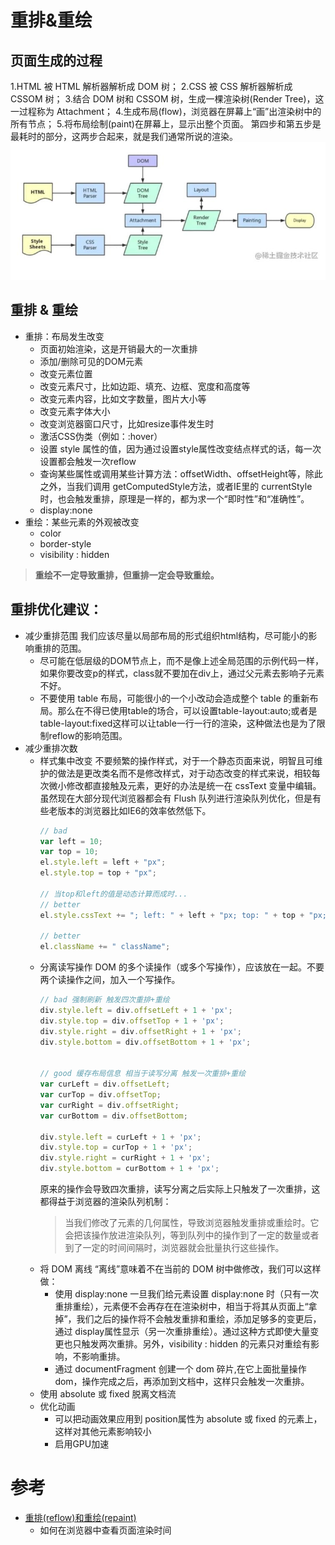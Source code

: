 # 重排&重绘

## 页面生成的过程
1.HTML 被 HTML 解析器解析成 DOM 树；
2.CSS  被 CSS 解析器解析成 CSSOM 树；
3.结合 DOM 树和 CSSOM 树，生成一棵渲染树(Render Tree)，这一过程称为 Attachment；
4.生成布局(flow)，浏览器在屏幕上“画”出渲染树中的所有节点；
5.将布局绘制(paint)在屏幕上，显示出整个页面。
第四步和第五步是最耗时的部分，这两步合起来，就是我们通常所说的渲染。
![页面生成过程](https://raw.githubusercontent.com/Coder-1024/image-host/main/imgs/frontend_notes/browser-重排&重绘-页面生成过程.jpg)

## 重排 & 重绘
- 重排：布局发生改变
    - 页面初始渲染，这是开销最大的一次重排
    - 添加/删除可见的DOM元素
    - 改变元素位置
    - 改变元素尺寸，比如边距、填充、边框、宽度和高度等
    - 改变元素内容，比如文字数量，图片大小等
    - 改变元素字体大小
    - 改变浏览器窗口尺寸，比如resize事件发生时
    - 激活CSS伪类（例如：:hover）
    - 设置 style 属性的值，因为通过设置style属性改变结点样式的话，每一次设置都会触发一次reflow
    - 查询某些属性或调用某些计算方法：offsetWidth、offsetHeight等，除此之外，当我们调用 getComputedStyle方法，或者IE里的 currentStyle 时，也会触发重排，原理是一样的，都为求一个“即时性”和“准确性”。
    - display:none
- 重绘：某些元素的外观被改变
    - color
    - border-style
    - visibility : hidden
> **重绘不一定导致重排，但重排一定会导致重绘。**

## 重排优化建议：
- 减少重排范围
我们应该尽量以局部布局的形式组织html结构，尽可能小的影响重排的范围。
    - 尽可能在低层级的DOM节点上，而不是像上述全局范围的示例代码一样，如果你要改变p的样式，class就不要加在div上，通过父元素去影响子元素不好。
    - 不要使用 table 布局，可能很小的一个小改动会造成整个 table 的重新布局。那么在不得已使用table的场合，可以设置table-layout:auto;或者是table-layout:fixed这样可以让table一行一行的渲染，这种做法也是为了限制reflow的影响范围。
- 减少重排次数
    - 样式集中改变
        不要频繁的操作样式，对于一个静态页面来说，明智且可维护的做法是更改类名而不是修改样式，对于动态改变的样式来说，相较每次微小修改都直接触及元素，更好的办法是统一在 cssText 变量中编辑。虽然现在大部分现代浏览器都会有 Flush 队列进行渲染队列优化，但是有些老版本的浏览器比如IE6的效率依然低下。
        ```js
        // bad
        var left = 10;
        var top = 10;
        el.style.left = left + "px";
        el.style.top = top + "px";

        // 当top和left的值是动态计算而成时...
        // better
        el.style.cssText += "; left: " + left + "px; top: " + top + "px;";

        // better
        el.className += " className";
        ```
    - 分离读写操作
        DOM 的多个读操作（或多个写操作），应该放在一起。不要两个读操作之间，加入一个写操作。
        ```js
        // bad 强制刷新 触发四次重排+重绘
        div.style.left = div.offsetLeft + 1 + 'px';
        div.style.top = div.offsetTop + 1 + 'px';
        div.style.right = div.offsetRight + 1 + 'px';
        div.style.bottom = div.offsetBottom + 1 + 'px';


        // good 缓存布局信息 相当于读写分离 触发一次重排+重绘
        var curLeft = div.offsetLeft;
        var curTop = div.offsetTop;
        var curRight = div.offsetRight;
        var curBottom = div.offsetBottom;

        div.style.left = curLeft + 1 + 'px';
        div.style.top = curTop + 1 + 'px';
        div.style.right = curRight + 1 + 'px';
        div.style.bottom = curBottom + 1 + 'px';
        ```
        原来的操作会导致四次重排，读写分离之后实际上只触发了一次重排，这都得益于浏览器的渲染队列机制：
        > 当我们修改了元素的几何属性，导致浏览器触发重排或重绘时。它会把该操作放进渲染队列，等到队列中的操作到了一定的数量或者到了一定的时间间隔时，浏览器就会批量执行这些操作。
    - 将 DOM 离线
        “离线”意味着不在当前的 DOM 树中做修改，我们可以这样做：
        - 使用 display:none
            一旦我们给元素设置 display:none 时（只有一次重排重绘），元素便不会再存在在渲染树中，相当于将其从页面上“拿掉”，我们之后的操作将不会触发重排和重绘，添加足够多的变更后，通过 display属性显示（另一次重排重绘）。通过这种方式即使大量变更也只触发两次重排。另外，visibility : hidden 的元素只对重绘有影响，不影响重排。
        - 通过 documentFragment 创建一个 dom 碎片,在它上面批量操作 dom，操作完成之后，再添加到文档中，这样只会触发一次重排。
    - 使用 absolute 或 fixed 脱离文档流
    - 优化动画
        - 可以把动画效果应用到 position属性为 absolute 或 fixed 的元素上，这样对其他元素影响较小
        - 启用GPU加速

# 参考
- [重排(reflow)和重绘(repaint)](https://juejin.cn/post/6844904083212468238#heading-18)
    - 如何在浏览器中查看页面渲染时间
